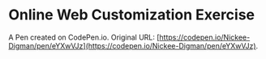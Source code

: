 # Online Web Customization Exercise

A Pen created on CodePen.io. Original URL: [https://codepen.io/Nickee-Digman/pen/eYXwVJz](https://codepen.io/Nickee-Digman/pen/eYXwVJz).


